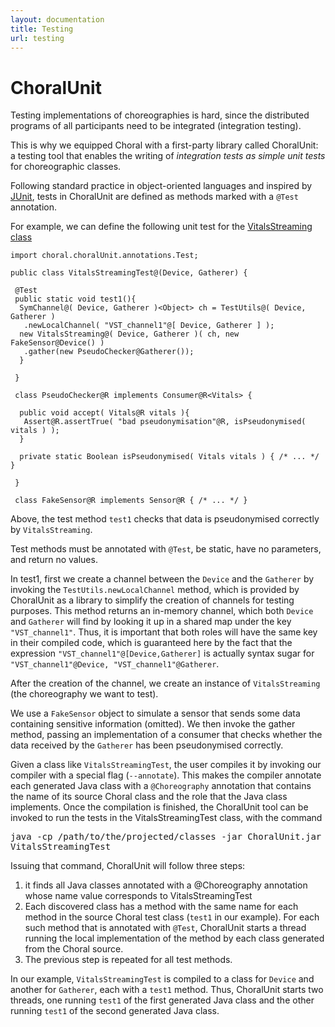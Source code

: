 ```yaml
---
layout: documentation
title: Testing
url: testing
---
```


# ChoralUnit

Testing implementations of choreographies is hard, since the distributed programs of all participants need to be integrated (integration testing). 

This is why we equipped Choral with a first-party library called ChoralUnit: a testing tool that enables the writing of *integration tests as simple unit tests* for choreographic classes.

Following standard practice in object-oriented languages and inspired by [JUnit](https://en.wikipedia.org/wiki/JUnit), tests in ChoralUnit are defined as methods marked with a `@Test` annotation.

For example, we can define the following unit test for the [VitalsStreaming class](/documentation/examples/healthcare-service.html)

```choral
import choral.choralUnit.annotations.Test;

public class VitalsStreamingTest@(Device, Gatherer) {
 
 @Test
 public static void test1(){
  SymChannel@( Device, Gatherer )<Object> ch = TestUtils@( Device, Gatherer )
   .newLocalChannel( "VST_channel1"@[ Device, Gatherer ] );
  new VitalsStreaming@( Device, Gatherer )( ch, new FakeSensor@Device() )
   .gather(new PseudoChecker@Gatherer()); 
  } 

 }
 
 class PseudoChecker@R implements Consumer@R<Vitals> {

  public void accept( Vitals@R vitals ){
   Assert@R.assertTrue( "bad pseudonymisation"@R, isPseudonymised( vitals ) ); 
  }
  
  private static Boolean isPseudonymised( Vitals vitals ) { /* ... */ } 
 
 }
 
 class FakeSensor@R implements Sensor@R { /* ... */ }
```

Above, the test method `test1` checks that data is pseudonymised correctly by `VitalsStreaming`. 

Test methods must be annotated with `@Test`, be static, have no parameters, and return no values.

In test1, first we create a channel between the `Device` and the `Gatherer` by invoking the
`TestUtils.newLocalChannel` method, which is provided by ChoralUnit as a library to simplify
the creation of channels for testing purposes. This method returns an in-memory channel, which
both `Device` and `Gatherer` will find by looking it up in a shared map under the key `"VST_channel1"`. Thus, it is important that both roles will have the same key in their compiled code, which is guaranteed here by the fact that the expression `"VST_channel1"@[Device,Gatherer]` is actually syntax sugar for `"VST_channel1"@Device, "VST_channel1"@Gatherer`.

After the creation of the channel, we create an instance of `VitalsStreaming` (the choreography we want to test). 

We use a `FakeSensor` object to simulate a sensor that sends some data containing sensitive information (omitted). We then invoke the gather method, passing an implementation of a consumer that checks whether the data received by the `Gatherer` has been pseudonymised correctly.

Given a class like `VitalsStreamingTest`, the user compiles it by invoking our compiler
with a special flag (`--annotate`). This makes the compiler annotate each generated Java class with a `@Choreography` annotation that contains the name of its source Choral class and the role that the Java class implements. Once the compilation is finished, the ChoralUnit tool can be invoked to run the tests in the VitalsStreamingTest class, with the command 

<kbd>java -cp /path/to/the/projected/classes -jar ChoralUnit.jar VitalsStreamingTest</kbd>

Issuing that command, ChoralUnit will follow three steps: 

1. it finds all Java classes annotated with a @Choreography annotation whose name value corresponds to VitalsStreamingTest
2. Each discovered class has a method with the same name for each method in the source Choral test class (`test1` in our example). For each such method that is annotated with `@Test`, ChoralUnit starts a thread running the local implementation of the method by each class generated from the Choral source. 
3. The previous step is repeated for all test methods.

In our example, `VitalsStreamingTest` is compiled to a class for `Device` and another for
`Gatherer`, each with a `test1` method. Thus, ChoralUnit starts two threads, one running `test1` of the first generated Java class and the other running `test1` of the second generated Java class.